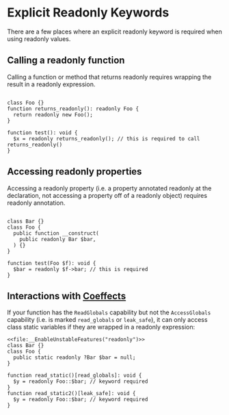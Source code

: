 # Explicit Readonly Keywords

There are a few places where an explicit readonly keyword is required when using readonly values.

## Calling a readonly function
Calling a function or method that returns readonly requires wrapping the result in a readonly expression.

```hack

class Foo {}
function returns_readonly(): readonly Foo {
  return readonly new Foo();
}

function test(): void {
  $x = readonly returns_readonly(); // this is required to call returns_readonly()
}

```
## Accessing readonly properties
Accessing a readonly property (i.e. a property annotated readonly at the declaration, not accessing a property off of a readonly object) requires readonly annotation.

```hack

class Bar {}
class Foo {
  public function __construct(
    public readonly Bar $bar,
  ) {}
}

function test(Foo $f): void {
  $bar = readonly $f->bar; // this is required
}
```

## Interactions with [Coeffects](/hack/contexts-and-capabilities/available-contexts-and-capabilities)
If your function has the `ReadGlobals` capability but not the `AccessGlobals` capability (i.e. is marked `read_globals` or `leak_safe`), it can only access class static variables if they are wrapped in a readonly expression:

```hack
<<file:__EnableUnstableFeatures("readonly")>>
class Bar {}
class Foo {
  public static readonly ?Bar $bar = null;
}

function read_static()[read_globals]: void {
  $y = readonly Foo::$bar; // keyword required
}
function read_static2()[leak_safe]: void {
  $y = readonly Foo::$bar; // keyword required
}
```
